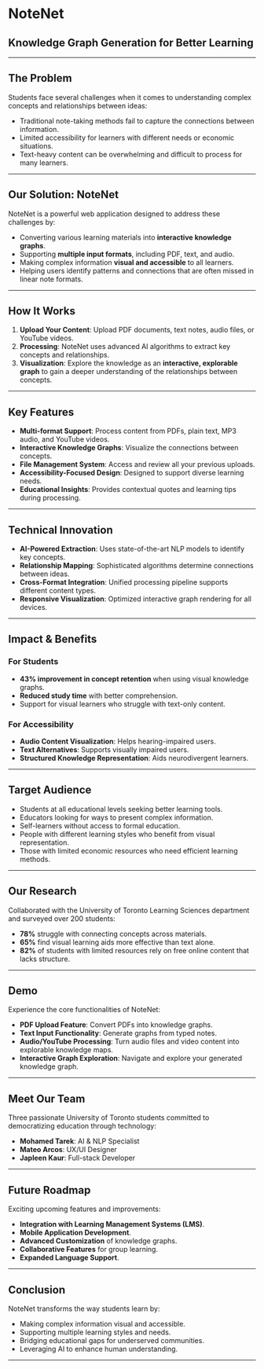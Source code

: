 # NoteNet
## Knowledge Graph Generation for Better Learning

---

## The Problem
Students face several challenges when it comes to understanding complex concepts and relationships between ideas:
- Traditional note-taking methods fail to capture the connections between information.
- Limited accessibility for learners with different needs or economic situations.
- Text-heavy content can be overwhelming and difficult to process for many learners.

---

## Our Solution: NoteNet
NoteNet is a powerful web application designed to address these challenges by:
- Converting various learning materials into **interactive knowledge graphs**.
- Supporting **multiple input formats**, including PDF, text, and audio.
- Making complex information **visual and accessible** to all learners.
- Helping users identify patterns and connections that are often missed in linear note formats.

---

## How It Works
1. **Upload Your Content**: Upload PDF documents, text notes, audio files, or YouTube videos.
2. **Processing**: NoteNet uses advanced AI algorithms to extract key concepts and relationships.
3. **Visualization**: Explore the knowledge as an **interactive, explorable graph** to gain a deeper understanding of the relationships between concepts.

---

## Key Features
- **Multi-format Support**: Process content from PDFs, plain text, MP3 audio, and YouTube videos.
- **Interactive Knowledge Graphs**: Visualize the connections between concepts.
- **File Management System**: Access and review all your previous uploads.
- **Accessibility-Focused Design**: Designed to support diverse learning needs.
- **Educational Insights**: Provides contextual quotes and learning tips during processing.

---

## Technical Innovation
- **AI-Powered Extraction**: Uses state-of-the-art NLP models to identify key concepts.
- **Relationship Mapping**: Sophisticated algorithms determine connections between ideas.
- **Cross-Format Integration**: Unified processing pipeline supports different content types.
- **Responsive Visualization**: Optimized interactive graph rendering for all devices.

---

## Impact & Benefits

### For Students
- **43% improvement in concept retention** when using visual knowledge graphs.
- **Reduced study time** with better comprehension.
- Support for visual learners who struggle with text-only content.

### For Accessibility
- **Audio Content Visualization**: Helps hearing-impaired users.
- **Text Alternatives**: Supports visually impaired users.
- **Structured Knowledge Representation**: Aids neurodivergent learners.

---


## Target Audience
- Students at all educational levels seeking better learning tools.
- Educators looking for ways to present complex information.
- Self-learners without access to formal education.
- People with different learning styles who benefit from visual representation.
- Those with limited economic resources who need efficient learning methods.

---

## Our Research
Collaborated with the University of Toronto Learning Sciences department and surveyed over 200 students:
- **78%** struggle with connecting concepts across materials.
- **65%** find visual learning aids more effective than text alone.
- **82%** of students with limited resources rely on free online content that lacks structure.

---

## Demo
Experience the core functionalities of NoteNet:
- **PDF Upload Feature**: Convert PDFs into knowledge graphs.
- **Text Input Functionality**: Generate graphs from typed notes.
- **Audio/YouTube Processing**: Turn audio files and video content into explorable knowledge maps.
- **Interactive Graph Exploration**: Navigate and explore your generated knowledge graph.

---

## Meet Our Team
Three passionate University of Toronto students committed to democratizing education through technology:

- **Mohamed Tarek**: AI & NLP Specialist
- **Mateo Arcos**: UX/UI Designer
- **Japleen Kaur**: Full-stack Developer

---

## Future Roadmap
Exciting upcoming features and improvements:
- **Integration with Learning Management Systems (LMS)**.
- **Mobile Application Development**.
- **Advanced Customization** of knowledge graphs.
- **Collaborative Features** for group learning.
- **Expanded Language Support**.

---

## Conclusion
NoteNet transforms the way students learn by:
- Making complex information visual and accessible.
- Supporting multiple learning styles and needs.
- Bridging educational gaps for underserved communities.
- Leveraging AI to enhance human understanding.

---

